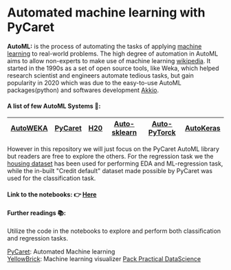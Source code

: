 # Automated machine learning with PyCaret
**AutoML:** is the process of automating the tasks of applying [machine learning](https://en.wikipedia.org/wiki/Machine_learning) to real-world problems. The high degree of automation in AutoML aims to allow non-experts to make use of machine learning [wikipedia](https://en.wikipedia.org/wiki/Automated_machine_learning).
It started in the 1990s as a set of open source tools, like Weka, which helped research scientist and engineers automate tedious tasks, but gain popularity in 2020 which was due to the easy-to-use AutoML packages(python) and softwares development [Akkio](https://www.akkio.com/post/how-does-automated-machine-learning-work#:~:text=History%20of%20AutoML&text=It%20originated%20in%20the%201990s,development%20of%20more%20sophisticated%20techniques.).




#### A list of few **AutoML Systems 🤖:**
| [AutoWEKA](https://www.cs.ubc.ca/labs/algorithms/Projects/autoweka/) | [PyCaret](https://pycaret.org/) | [H20](https://docs.h2o.ai/h2o/latest-stable/h2o-docs/automl.html) | [Auto-sklearn](https://automl.github.io/auto-sklearn/master/) |[Auto-PyTorck](https://github.com/automl/Auto-PyTorch) | [AutoKeras](https://autokeras.com/)|
| --------- |--------|-----------|----------|----------|----------|

However in this repository we will just focus on the PyCaret AutoML library but readers are free to explore the others. For the regression task we the [housing dataset](https://github.com/PacktPublishing/Practical-Data-Science-with-Python/tree/main/14-Chapter-14/data) has been used for performing EDA and ML-regression task, while the in-built "Credit default" dataset made possible by PyCaret was used for the classification task.


#### **Link to the notebooks:**     👉 [Here](https://github.com/Kmohamedalie/AutoML-PyCaret/tree/master/Notebooks)


#### **Further readings 📚:**
Utilize the code in the notebooks to explore and perform both classification and regression tasks.

[PyCaret](https://pycaret.gitbook.io/docs/): Automated Machine learning <br>
[YellowBrick](https://www.scikit-yb.org/en/latest/index.html): Machine learning visualizer
[Pack Practical DataScience](https://www.amazon.com/Practical-Data-Science-Python-hands/dp/1801071977)

